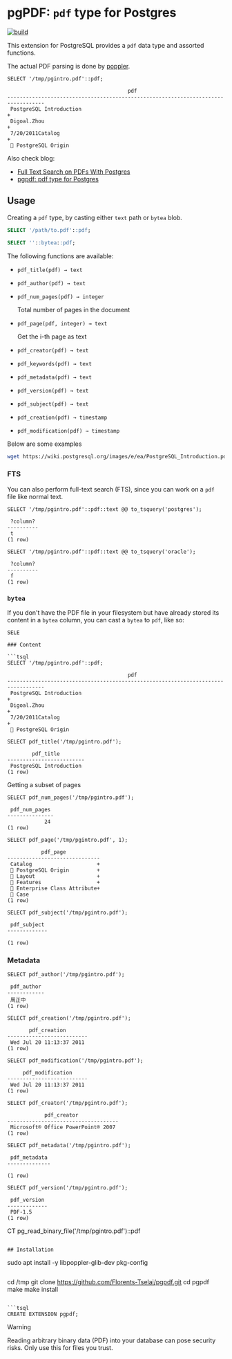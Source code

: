 # pgPDF: `pdf` type for Postgres

[![build](https://github.com/Florents-Tselai/pgpdf/actions/workflows/build.yml/badge.svg)](https://github.com/Florents-Tselai/pgpdf/actions/workflows/build.yml)

This extension for PostgreSQL provides a `pdf` data type and assorted functions.

The actual PDF parsing is done by [poppler](https://poppler.freedesktop.org).

```tsql
SELECT '/tmp/pgintro.pdf'::pdf;
```

```tsql
                                       pdf                                        
----------------------------------------------------------------------------------
 PostgreSQL Introduction                                                         +
 Digoal.Zhou                                                                     +
 7/20/2011Catalog                                                                +
  PostgreSQL Origin 
```

Also check blog: 
- [Full Text Search on PDFs With Postgres](https://tselai.com/full-text-search-pdf-postgres)
- [pgpdf: pdf type for Postgres](https://tselai.com/pgpdf-pdf-type-postgres)

## Usage

Creating a `pdf` type,
by casting either `text` path or `bytea` blob.

```sql
SELECT '/path/to.pdf'::pdf;

SELECT ''::bytea::pdf;
```

The following functions are available:

- `pdf_title(pdf) → text`
- `pdf_author(pdf) → text`
- `pdf_num_pages(pdf) → integer`

  Total number of pages in the document
- `pdf_page(pdf, integer) → text`

  Get the i-th page as text
- `pdf_creator(pdf) → text`
- `pdf_keywords(pdf) → text`
- `pdf_metadata(pdf) → text`
- `pdf_version(pdf) → text`
- `pdf_subject(pdf) → text`
- `pdf_creation(pdf) → timestamp`
- `pdf_modification(pdf) → timestamp`

Below are some examples

```sh
wget https://wiki.postgresql.org/images/e/ea/PostgreSQL_Introduction.pdf -O /tmp/pgintro.pdf
```

### FTS

You can also perform full-text search (FTS), since you can work on a `pdf` file like normal text.

```tsql
SELECT '/tmp/pgintro.pdf'::pdf::text @@ to_tsquery('postgres');
```

```tsql
 ?column? 
----------
 t
(1 row)
```

```tsql
SELECT '/tmp/pgintro.pdf'::pdf::text @@ to_tsquery('oracle');
```

```tsql
 ?column? 
----------
 f
(1 row)
```

### `bytea`

If you don't have the PDF file in your filesystem but have already stored its content in a `bytea` column,
you can cast a `bytea` to `pdf`, like so:

```tsql
SELE

### Content

```tsql
SELECT '/tmp/pgintro.pdf'::pdf;
```

```tsql
                                       pdf                                        
----------------------------------------------------------------------------------
 PostgreSQL Introduction                                                         +
 Digoal.Zhou                                                                     +
 7/20/2011Catalog                                                                +
  PostgreSQL Origin 
```

```tsql
SELECT pdf_title('/tmp/pgintro.pdf');
```

```tsql
        pdf_title        
-------------------------
 PostgreSQL Introduction
(1 row)
```

Getting a subset of pages

```tsql
SELECT pdf_num_pages('/tmp/pgintro.pdf');
```

```tsql
 pdf_num_pages 
---------------
            24
(1 row)
```

```tsql
SELECT pdf_page('/tmp/pgintro.pdf', 1);
```

```tsql
           pdf_page           
------------------------------
 Catalog                     +
  PostgreSQL Origin         +
  Layout                    +
  Features                  +
  Enterprise Class Attribute+
  Case
(1 row)
```

```tsql
SELECT pdf_subject('/tmp/pgintro.pdf');
```

```tsql
 pdf_subject 
-------------
 
(1 row)
```

### Metadata

```tsql
SELECT pdf_author('/tmp/pgintro.pdf');
```

```tsql
 pdf_author 
------------
 周正中
(1 row)
```

```tsql
SELECT pdf_creation('/tmp/pgintro.pdf');
```

```tsql
       pdf_creation       
--------------------------
 Wed Jul 20 11:13:37 2011
(1 row)
```

```tsql
SELECT pdf_modification('/tmp/pgintro.pdf');
```

```tsql
     pdf_modification     
--------------------------
 Wed Jul 20 11:13:37 2011
(1 row)
```

```tsql
SELECT pdf_creator('/tmp/pgintro.pdf');
```

```tsql
            pdf_creator             
------------------------------------
 Microsoft® Office PowerPoint® 2007
(1 row)
```

```tsql
SELECT pdf_metadata('/tmp/pgintro.pdf');
```

```tsql
 pdf_metadata 
--------------
 
(1 row)
```

```tsql
SELECT pdf_version('/tmp/pgintro.pdf');
```

```tsql
 pdf_version 
-------------
 PDF-1.5
(1 row)
```

CT pg_read_binary_file('/tmp/pgintro.pdf')::pdf
```

## Installation

```
sudo apt install -y libpoppler-glib-dev pkg-config
```
```
cd /tmp
git clone https://github.com/Florents-Tselai/pgpdf.git
cd pgpdf
make
make install
```

```tsql
CREATE EXTENSION pgpdf;
```

> [!WARNING]
> Reading arbitrary binary data (PDF) into your database can pose security risks.
> Only use this for files you trust.

